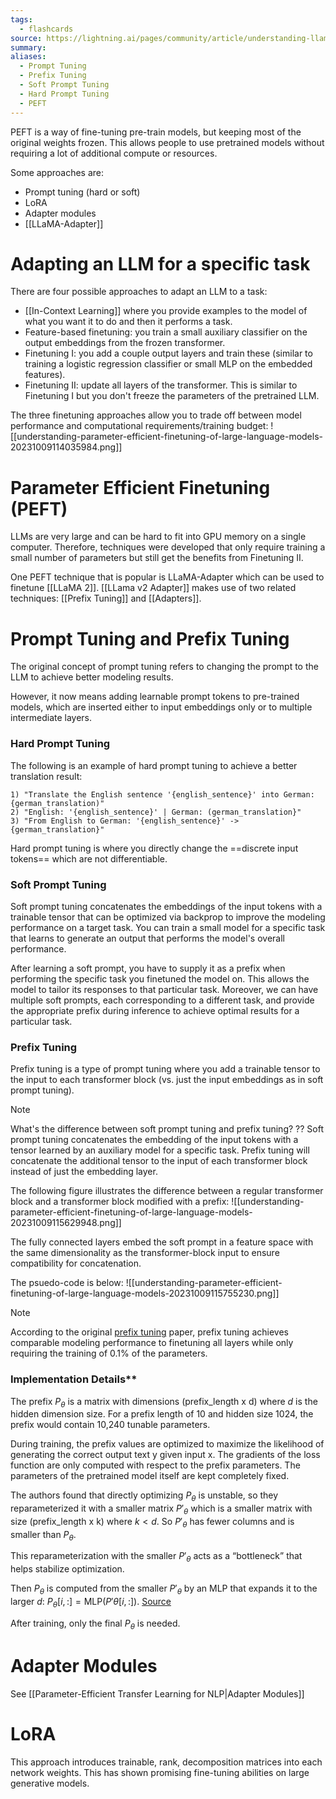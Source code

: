 ```yaml
---
tags:
  - flashcards
source: https://lightning.ai/pages/community/article/understanding-llama-adapters/
summary: 
aliases:
  - Prompt Tuning
  - Prefix Tuning
  - Soft Prompt Tuning
  - Hard Prompt Tuning
  - PEFT
---
```

PEFT is a way of fine-tuning pre-train models, but keeping most of the original weights frozen. This allows people to use pretrained models without requiring a lot of additional compute or resources.

Some approaches are:
- Prompt tuning (hard or soft)
- LoRA
- Adapter modules
- [[LLaMA-Adapter]]

# Adapting an LLM for a specific task
There are four possible approaches to adapt an LLM to a task:
- [[In-Context Learning]] where you provide examples to the model of what you want it to do and then it performs a task.
- Feature-based finetuning: you train a small auxiliary classifier on the output embeddings from the frozen transformer.
- Finetuning I: you add a couple output layers and train these (similar to training a logistic regression classifier or small MLP on the embedded features).
- Finetuning II: update all layers of the transformer. This is similar to Finetuning I but you don't freeze the parameters of the pretrained LLM.

The three finetuning approaches allow you to trade off between model performance and computational requirements/training budget:
![[understanding-parameter-efficient-finetuning-of-large-language-models-20231009114035984.png]]

# Parameter Efficient Finetuning (PEFT)
LLMs are very large and can be hard to fit into GPU memory on a single computer. Therefore, techniques were developed that only require training a small number of parameters but still get the benefits from Finetuning II.

One PEFT technique that is popular is LLaMA-Adapter which can be used to finetune [[LLaMA 2]]. [[LLama v2 Adapter]] makes use of two related techniques: [[Prefix Tuning]] and [[Adapters]].

# Prompt Tuning and Prefix Tuning
The original concept of prompt tuning refers to changing the prompt to the LLM to achieve better modeling results.

However, it now means adding learnable prompt tokens to pre-trained models, which are inserted either to input embeddings only or to multiple intermediate layers.
### Hard Prompt Tuning
The following is an example of hard prompt tuning to achieve a better translation result:
```
1) "Translate the English sentence '{english_sentence}' into German: {german_translation)"
2) "English: '{english_sentence}' | German: (german_translation}"
3) "From English to German: '{english_sentence}' -> {german_translation}"
```

Hard prompt tuning is where you directly change the ==discrete input tokens== which are not differentiable.
<!--SR:!2024-01-10,41,290-->

### Soft Prompt Tuning
Soft prompt tuning concatenates the embeddings of the input tokens with a trainable tensor that can be optimized via backprop to improve the modeling performance on a target task. You can train a small model for a specific task that learns to generate an output that performs the model's overall performance.
<!--SR:!2023-10-13,4,270-->

After learning a soft prompt, you have to supply it as a prefix when performing the specific task you finetuned the model on. This allows the model to tailor its responses to that particular task. Moreover, we can have multiple soft prompts, each corresponding to a different task, and provide the appropriate prefix during inference to achieve optimal results for a particular task.
### Prefix Tuning
Prefix tuning is a type of prompt tuning where you add a trainable tensor to the input to each transformer block (vs. just the input embeddings as in soft prompt tuning).

> [!NOTE]
> What's the difference between soft prompt tuning and prefix tuning?
??
Soft prompt tuning concatenates the embedding of the input tokens with a tensor learned by an auxiliary model for a specific task. Prefix tuning will concatenate the additional tensor to the input of each transformer block instead of just the embedding layer.
<!--SR:!2024-02-20,88,290-->

The following figure illustrates the difference between a regular transformer block and a transformer block modified with a prefix:
![[understanding-parameter-efficient-finetuning-of-large-language-models-20231009115629948.png]]

The fully connected layers embed the soft prompt in a feature space with the same dimensionality as the transformer-block input to ensure compatibility for concatenation.

The psuedo-code is below:
![[understanding-parameter-efficient-finetuning-of-large-language-models-20231009115755230.png]]

> [!NOTE]
> According to the original [prefix tuning](https://arxiv.org/abs/2101.00190) paper, prefix tuning achieves comparable modeling performance to finetuning all layers while only requiring the training of 0.1% of the parameters.

### Implementation Details**
The prefix $P_\theta$ is a matrix with dimensions (prefix_length x d) where $d$ is the hidden dimension size. For a prefix length of 10 and hidden size 1024, the prefix would contain 10,240 tunable parameters.

During training, the prefix values are optimized to maximize the likelihood of generating the correct output text y given input x. The gradients of the loss function are only computed with respect to the prefix parameters. The parameters of the pretrained model itself are kept completely fixed.

The authors found that directly optimizing $P_\theta$ is unstable, so they reparameterized it with a smaller matrix $P'_\theta$ which is a smaller matrix with size (prefix_length x k) where $k < d$. So $P'_\theta$ has fewer columns and is smaller than $P_\theta$.

This reparameterization with the smaller $P'_\theta$ acts as a “bottleneck” that helps stabilize optimization.

Then $P_\theta$ is computed from the smaller $P'_\theta$ by an MLP that expands it to the larger $d$: $P_\theta[i,:] = \text{MLP}(P'\theta[i,:])$. [Source](https://medium.com/@musicalchemist/prefix-tuning-lightweight-adaptation-of-large-language-models-for-customized-natural-language-a8a93165c132)

After training, only the final $P_\theta$ is needed.
# Adapter Modules
See [[Parameter-Efficient Transfer Learning for NLP|Adapter Modules]]

# LoRA
This approach introduces trainable, rank, decomposition matrices into each network weights. This has shown promising fine-tuning abilities on large generative models.